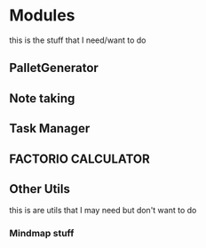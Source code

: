 # Modules

this is the stuff that I need/want to do

## PalletGenerator

## Note taking

## Task Manager

## FACTORIO CALCULATOR

## Other Utils

this is are utils that I may need but don't want to do

### Mindmap stuff
